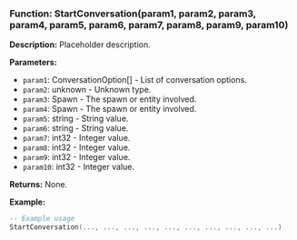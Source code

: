 ### Function: StartConversation(param1, param2, param3, param4, param5, param6, param7, param8, param9, param10)

**Description:**
Placeholder description.

**Parameters:**
- `param1`: ConversationOption[] - List of conversation options.
- `param2`: unknown - Unknown type.
- `param3`: Spawn - The spawn or entity involved.
- `param4`: Spawn - The spawn or entity involved.
- `param5`: string - String value.
- `param6`: string - String value.
- `param7`: int32 - Integer value.
- `param8`: int32 - Integer value.
- `param9`: int32 - Integer value.
- `param10`: int32 - Integer value.

**Returns:** None.

**Example:**

```lua
-- Example usage
StartConversation(..., ..., ..., ..., ..., ..., ..., ..., ..., ...)
```
